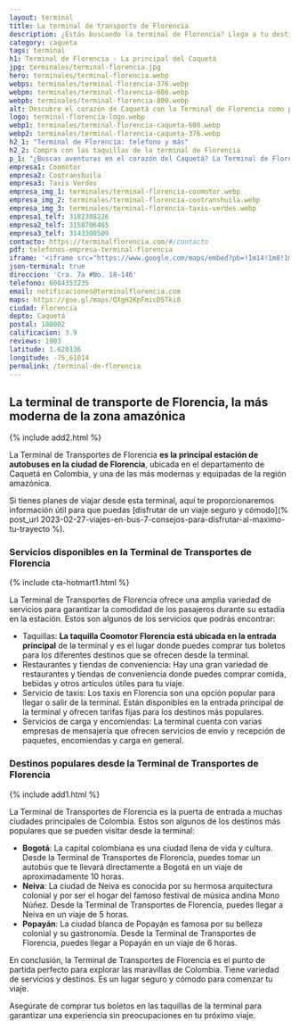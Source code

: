 ```yaml
---
layout: terminal
title: La terminal de transporte de Florencia
description: ¿Estás buscando la terminal de Florencia? Llega a tu destino en el departamento de Caquetá y otras regiones cercanas desde esta terminal
category: caqueta
tags: terminal
h1: Terminal de Florencia - La principal del Caquetá
jpg: terminales/terminal-florencia.jpg
hero: terminales/terminal-florencia.webp
webps: terminales/terminal-florencia-376.webp
webpm: terminales/terminal-florencia-600.webp
webpb: terminales/terminal-florencia-800.webp
alt: Descubre el corazón de Caquetá con la Terminal de Florencia como punto de partida.
logo: terminal-florencia-logo.webp
webp1: terminales/terminal-florencia-caqueta-600.webp
webp2: terminales/terminal-florencia-caqueta-376.webp
h2_1: "Terminal de Florencia: telefono y más"
h2_2: Compra con las taquillas de la terminal de Florencia
p_1: "¿Buscas aventuras en el corazón del Caquetá? La Terminal de Florencia es el punto de partida ideal para explorar la belleza natural del departamento. ¡Planifica tu próxima escapada ahora!"
empresa1: Coomotor
empresa2: Cootranshuila
empresa3: Taxis Verdes
empresa_img_1: terminales/terminal-florencia-coomotor.webp
empresa_img_2: terminales/terminal-florencia-cootranshuila.webp
empresa_img_3: terminales/terminal-florencia-taxis-verdes.webp
empresa1_telf: 3182388226
empresa2_telf: 3158706465
empresa3_telf: 3143300509
contacto: https://terminalflorencia.com/#/contacto
pdf: telefonos-empresa-terminal-florencia
iframe: '<iframe src="https://www.google.com/maps/embed?pb=!1m14!1m8!1m3!1d15952.894711868958!2d-75.6099818!3d1.6199708!3m2!1i1024!2i768!4f13.1!3m3!1m2!1s0x8e244e03483c3553%3A0xd585520f5000dc1f!2sTerminal%20de%20Transportes%20de%20Florencia!5e0!3m2!1ses-419!2sco!4v1683304976874!5m2!1ses-419!2sco" width="100%" height="450" style="border:0;" allowfullscreen="" loading="lazy" referrerpolicy="no-referrer-when-downgrade"></iframe>'
json-terminal: true
direccion: 'Cra. 7a #No. 18-146'
telefono: 6084353235
email: notificaciones@terminalflorencia.com
maps: https://goo.gl/maps/QXgH2KpFmicD5Tki8
ciudad: Florencia
depto: Caquetá
postal: 180002
calificacion: 3.9
reviews: 1903
latitude: 1.620136
longitude: -75,61014
permalink: /terminal-de-florencia
---
```

## La terminal de transporte de Florencia, la más moderna de la zona amazónica

{% include add2.html %}

La Terminal de Transportes de Florencia **es la principal estación de autobuses en la ciudad de Florencia**, ubicada en el departamento de Caquetá en Colombia, y una de las más modernas y equipadas de la región amazónica.

Si tienes planes de viajar desde esta terminal, aquí te proporcionaremos información útil para que puedas [disfrutar de un viaje seguro y cómodo](% post_url 2023-02-27-viajes-en-bus-7-consejos-para-disfrutar-al-maximo-tu-trayecto %).

### Servicios disponibles en la Terminal de Transportes de Florencia

{% include cta-hotmart1.html %}

La Terminal de Transportes de Florencia ofrece una amplia variedad de servicios para garantizar la comodidad de los pasajeros durante su estadía en la estación. Estos son algunos de los servicios que podrás encontrar:

* Taquillas: **La taquilla Coomotor Florencia está ubicada en la entrada principal** de la terminal y es el lugar donde puedes comprar tus boletos para los diferentes destinos que se ofrecen desde la terminal.
* Restaurantes y tiendas de conveniencia: Hay una gran variedad de restaurantes y tiendas de conveniencia donde puedes comprar comida, bebidas y otros artículos útiles para tu viaje.
* Servicio de taxis: Los taxis en Florencia son una opción popular para llegar o salir de la terminal. Están disponibles en la entrada principal de la terminal y ofrecen tarifas fijas para los destinos más populares.
* Servicios de carga y encomiendas: La terminal cuenta con varias empresas de mensajería que ofrecen servicios de envío y recepción de paquetes, encomiendas y carga en general.

### Destinos populares desde la Terminal de Transportes de Florencia

{% include add1.html %}

La Terminal de Transportes de Florencia es la puerta de entrada a muchas ciudades principales de Colombia. Estos son algunos de los destinos más populares que se pueden visitar desde la terminal:

* **Bogotá**: La capital colombiana es una ciudad llena de vida y cultura. Desde la Terminal de Transportes de Florencia, puedes tomar un autobús que te llevará directamente a Bogotá en un viaje de aproximadamente 10 horas.
* **Neiva**: La ciudad de Neiva es conocida por su hermosa arquitectura colonial y por ser el hogar del famoso festival de música andina Mono Núñez. Desde la Terminal de Transportes de Florencia, puedes llegar a Neiva en un viaje de 5 horas.
* **Popayán**: La ciudad blanca de Popayán es famosa por su belleza colonial y su gastronomía. Desde la Terminal de Transportes de Florencia, puedes llegar a Popayán en un viaje de 6 horas.

En conclusión, la Terminal de Transportes de Florencia es el punto de partida perfecto para explorar las maravillas de Colombia. Tiene variedad de servicios y destinos. Es un lugar seguro y cómodo para comenzar tu viaje.

Asegúrate de comprar tus boletos en las taquillas de la terminal para garantizar una experiencia sin preocupaciones en tu próximo viaje.
